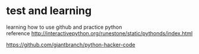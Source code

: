 # test and learning
learning how to use github and practice python  
reference  http://interactivepython.org/runestone/static/pythonds/index.html 		

https://github.com/giantbranch/python-hacker-code  
